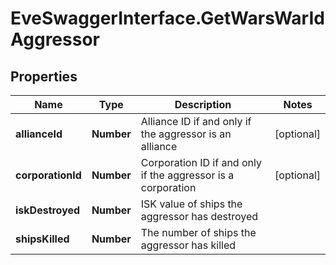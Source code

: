 # EveSwaggerInterface.GetWarsWarIdAggressor

## Properties
Name | Type | Description | Notes
------------ | ------------- | ------------- | -------------
**allianceId** | **Number** | Alliance ID if and only if the aggressor is an alliance | [optional] 
**corporationId** | **Number** | Corporation ID if and only if the aggressor is a corporation | [optional] 
**iskDestroyed** | **Number** | ISK value of ships the aggressor has destroyed | 
**shipsKilled** | **Number** | The number of ships the aggressor has killed | 


